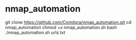 # nmap_automation
git clone https://github.com/Comitora/nmap_automation.git
cd nmap_automation
chmod +x nmap_automation.sh
bash ./nmap_automation.sh urls.txt
